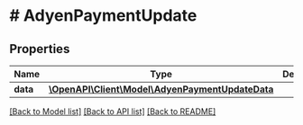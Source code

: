 # # AdyenPaymentUpdate

## Properties

Name | Type | Description | Notes
------------ | ------------- | ------------- | -------------
**data** | [**\OpenAPI\Client\Model\AdyenPaymentUpdateData**](AdyenPaymentUpdateData.md) |  |

[[Back to Model list]](../../README.md#models) [[Back to API list]](../../README.md#endpoints) [[Back to README]](../../README.md)

